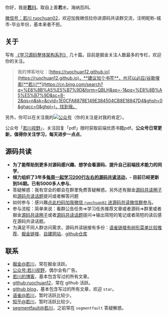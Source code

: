 你好，我是[**若川**](https://ruochuan12.github.io)。取自上善**若**水，海纳百**川**。

[微信号：若川 ruochuan02](https://juejin.cn/pin/7217386885793595453)，欢迎加我微信拉你进源码共读群交流，注明昵称-城市-毕业年份，基本来者不拒。<br>

## 关于

写有 [《学习源码整体架构系列》](https://juejin.cn/column/6960551178908205093) 几十篇。目前是掘金关注人数最多的专栏，欢迎你的关注。

> 我的博客地址：[https://ruochuan12.github.io](https://ruochuan12.github.io)，**建议加个书签**，也可以必应/谷歌搜索[**若川**](https://cn.bing.com/search?q=%E8%8B%A5%E5%B7%9D&form=QBLH&sp=-1&pq=%E8%8B%A5%E5%B7%9D&sc=8-2&qs=n&sk=&cvid=1E0CFA8878E149E384504CB8E18847D4&ghsh=0&ghacc=0&ghpl=)，找到我。
>
另外，你可以在关注我的[![公众号](https://img.shields.io/badge/公众号-@若川视野-000000.svg?style=flat-square&logo=WeChat)](https://mp.weixin.qq.com/s/OVH6gP0R29oRSzNhoob4SQ)（你的关注是对我的肯定）。<br>

公众号「[若川视野](https://mp.weixin.qq.com/s/nXb2hHMCarInRbHYHcNhVA)」，关注回复「pdf」限时获取前端优质书籍pdf。**公众号日常更新，值得你关注学习，每天进步一点点**。

## 源码共读

- **为了能帮助到更多对源码感兴趣、想学会看源码、提升自己前端技术能力的同学**。<br/>
- **倾力组织了3年多[每周一起学习200行左右的源码共读活动](https://www.yuque.com/ruochuan12/notice/p0)，- 目前已经更新到56期。已有5000多人参与**。<br>
- 答疑解惑：我有空会的都会在群里免费答疑解惑。另外还有掘金[源码共读圈子](https://juejin.cn/pin/club/7397452244134264882)和[源码共读话题](https://juejin.cn/theme/detail/7397456491671715866?contentType=1)提问或者解答问题<br>
- 如何参与：感兴趣[点此扫码加我微信 `ruochuan02` 进源码共读微信群参与](https://juejin.cn/pin/7217386885793595453)。<br>
- 参与流程：简单来说：看群公告任务=>学习任务推荐文章或者源码=>群里或者掘金[源码共读圈子](https://juejin.cn/pin/club/7397452244134264882)或者[源码共读话题](https://juejin.cn/theme/detail/7397456491671715866?contentType=1)提问=>输出简短的笔记或者简短的读后感在源码共读话题。<br>
- 为满足不同人群访问需求，源码共读链接有多份：[语雀链接有树形菜单比较推荐](https://www.yuque.com/ruochuan12/notice/p0)、[掘金链接](https://juejin.cn/post/7079706017579139102/)、[自建网站](https://ruochuan12.github.io/read-source-code/index)、[github仓库](https://github.com/ruochuan12/blog/tree/main/docs/read-source-code)

## 联系

- [掘金@若川](https://juejin.cn/user/1415826704971918)，常在掘金活跃。<br>
- [公众号:若川视野](https://mp.weixin.qq.com/s/nXb2hHMCarInRbHYHcNhVA)，偶尔会有广告。<br>
- [若川的博客](https://ruochuan12.github.io)，基本包含写过的所有文章。<br>
- [github:ruochuan12](https://github.com/ruochuan12)，常在 github 活跃。<br>
- [github blog](https://github.com/ruochuan12/blog)，基本包含写过的所有文章，欢迎 `star`。<br>
- [语雀@若川](https://www.yuque.com/lxchuan12/blog)，暂时活跃比较少。<br>
- [知乎@若川](https://www.zhihu.com/people/lxchuan12)，暂时活跃比较少。<br>
- [segmentfault@若川](https://segmentfault.com/blog/lxchuan12)，之前常在 `segmentfault` 答疑解惑。



